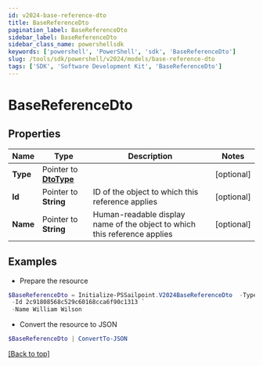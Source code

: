 ```yaml
---
id: v2024-base-reference-dto
title: BaseReferenceDto
pagination_label: BaseReferenceDto
sidebar_label: BaseReferenceDto
sidebar_class_name: powershellsdk
keywords: ['powershell', 'PowerShell', 'sdk', 'BaseReferenceDto'] 
slug: /tools/sdk/powershell/v2024/models/base-reference-dto
tags: ['SDK', 'Software Development Kit', 'BaseReferenceDto']
---
```



# BaseReferenceDto

## Properties

Name | Type | Description | Notes
------------ | ------------- | ------------- | -------------
**Type** |  Pointer to [**DtoType**](dto-type) |  | [optional] 
**Id** |  Pointer to **String** | ID of the object to which this reference applies | [optional] 
**Name** |  Pointer to **String** | Human-readable display name of the object to which this reference applies | [optional] 

## Examples

- Prepare the resource
```powershell
$BaseReferenceDto = Initialize-PSSailpoint.V2024BaseReferenceDto  -Type null `
 -Id 2c91808568c529c60168cca6f90c1313 `
 -Name William Wilson
```

- Convert the resource to JSON
```powershell
$BaseReferenceDto | ConvertTo-JSON
```


[[Back to top]](#) 

